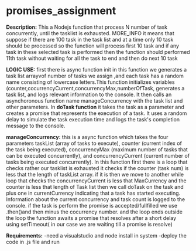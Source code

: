 # promises_assignment


**Description:**
This a Nodejs function that process N number of task concurrently, until the tasklist is exhausted.
MORE_INFO
it means that suppose if there are 100 task in the task list and at a time only 10 task should be processed so the function will process first 10 task and if any task in these selected task is performed then the function should performed 11th task without waiting for all the task to end and then do next 10 task

**LOGIC USE:**
first there is async function init in this function we generates a task list arrayvof number of tasks we assign ,and each task has a random name consisting of lowercase letters.This  function initializes variables (counter,cocurrencyCurrent,concurrencyMax,numberOfTask, generates a task list, and logs relevant information to the console. It then calls an asynchoronous function name  manageConcurrency with the task list and other parameters.
In **doTask function** it takes the task as a parameter and creates a promise that represents the execution of a task. It uses a random delay to simulate the task execution time and logs the task's completion message to the console.

**manageConcurrency:**
this is a async function which takes the  four parameters taskList (array of tasks to execute), counter (current index of the task being executed), concurrencyMax (maximum number of tasks that can be executed concurrently), and concurrencyCurrent (current number of tasks being executed concurrently). In this function first there is a loop that checks rather our tasklist is exhausted it checks if the counter (task num)  is less that the length of taskList array. if it is then we move to another while loop that checks the concurrencyCurrent is less that MaxCurrency and the counter is less that length of Task list then we call doTask on the task  and plus one in currentCurrency indicating that a task has started executing. Information about the current concurrency and task count is logged to the console. 
if the  task is perform the promise is accepted/fullfilled  we use .then()and then minus the cocurrency number. and the loop ends  outside the loop 
the function awaits a promise that resolves after a short delay using setTimeout( in our case we are waiting till a promise is resolve)


**Requirements:**
 -need a visualstudio and node install in system
 -deploy the code in .js file and run 
